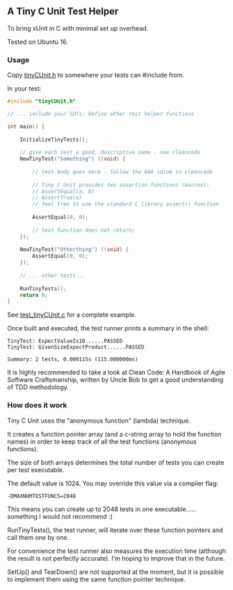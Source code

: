 A Tiny C Unit Test Helper
-------------------------

To bring xUnit in C with minimal set up overhead.

Tested on Ubuntu 16.

### Usage

Copy [tinyCUnit.h](tinyCUnit.h) to somewhere your tests can #include from.

In your test:

```C
#include "tinyCUnit.h"

// ... include your SUTs; Define other test helper functions

int main() {
    
    InitializeTinyTests();
    
    // give each test a good, descriptive name - see cleancode 
    NewTinyTest("Something") ((void) {
        
        // test body goes here - follow the AAA idiom in cleancode
        
        // Tiny C Unit provides two assertion functions (macros):
        // AssertEqual(a, b)
        // AssertTrue(a)
        // feel free to use the standard C library assert() function
        
        AssertEqual(0, 0);
        
        // test function does not return;
    });
    
    NewTinyTest("Otherthing") ((void) {
        AssertEqual(0, 0);
    });
    
    // ... other tests...
    
    RunTinyTests();
    return 0;
}

```

See [test_tinyCUnit.c](test_tinyCUnit.c) for a complete example.

Once built and executed, the test runner prints a summary in the shell:

```
TinyTest: ExpectValueIs10......PASSED
TinyTest: GivenSizeExpectProduct......PASSED

Summary: 2 tests, 0.000115s (115.000000ms)
```

It is highly recommended to take a look at Clean Code: A Handbook of Agile Software Craftsmanship, 
 written by Uncle Bob to get a good understanding of TDD methodology.

### How does it work

Tiny C Unit uses the "anonymous function" (lambda) technique.

It creates a function pointer array (and a c-string array to hold the function names) in order to 
keep track of all the test functions (anonymous functions). 

The size of both arrays determines the total number of tests you can create per test executable.

The default value is 1024. You may override this value via a compiler flag:

```
-DMAXNUMTESTFUNCS=2048
```

This means you can create up to 2048 tests in one executable...... something I would not recommend :)

RunTinyTests(), the test runner, will iterate over these function pointers and call them one by one. 

For convenience the test runner also measures the execution time (although the result is not 
 perfectly accurate). I'm hoping to improve that in the future.

SetUp() and TearDown() are not supported at the moment, but it is possible to implement them using 
the same function pointer technique.
